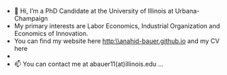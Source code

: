 - 👋 Hi, I’m a PhD Candidate at the University of Illinois at Urbana-Champaign
- My primary interests are Labor Economics, Industrial Organization and Economics of Innovation.
- You can find my website here <http:\\anahid-bauer.github.io> and my CV here <CV>
- 
- 📫 You can contact me at abauer11(at)illinois.edu ...

<!---
--->

